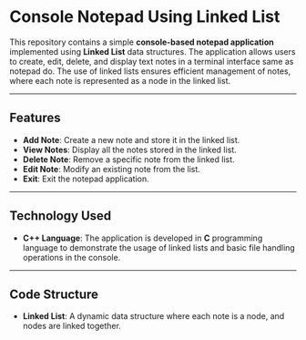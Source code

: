 # Console Notepad Using Linked List

This repository contains a simple **console-based notepad application** implemented using **Linked List** data structures. The application allows users to create, edit, delete, and display text notes in a terminal interface same as notepad do. The use of linked lists ensures efficient management of notes, where each note is represented as a node in the linked list.

---

## Features

- **Add Note**: Create a new note and store it in the linked list.
- **View Notes**: Display all the notes stored in the linked list.
- **Delete Note**: Remove a specific note from the linked list.
- **Edit Note**: Modify an existing note from the list.
- **Exit**: Exit the notepad application.

---

## Technology Used

- **C++ Language**: The application is developed in **C** programming language to demonstrate the usage of linked lists and basic file handling operations in the console.

---

## Code Structure

- **Linked List**: A dynamic data structure where each note is a node, and nodes are linked together.
  

